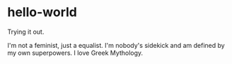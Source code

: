 # hello-world
Trying it out.

I'm not a feminist, just a equalist. I'm nobody's sidekick and am defined by my own superpowers. I love Greek Mythology. 
